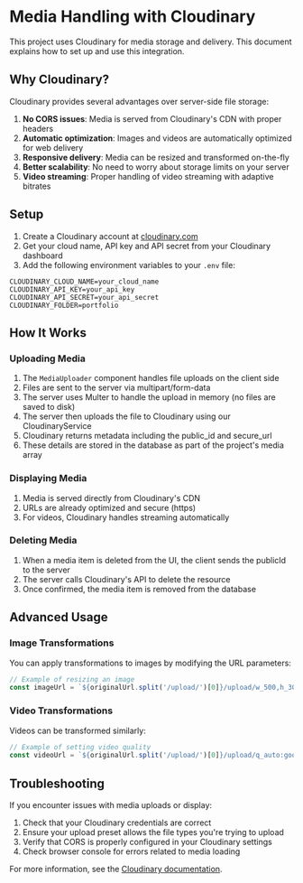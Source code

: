 # Media Handling with Cloudinary

This project uses Cloudinary for media storage and delivery. This document explains how to set up and use this integration.

## Why Cloudinary?

Cloudinary provides several advantages over server-side file storage:

1. **No CORS issues**: Media is served from Cloudinary's CDN with proper headers
2. **Automatic optimization**: Images and videos are automatically optimized for web delivery
3. **Responsive delivery**: Media can be resized and transformed on-the-fly
4. **Better scalability**: No need to worry about storage limits on your server
5. **Video streaming**: Proper handling of video streaming with adaptive bitrates

## Setup

1. Create a Cloudinary account at [cloudinary.com](https://cloudinary.com)
2. Get your cloud name, API key and API secret from your Cloudinary dashboard
3. Add the following environment variables to your `.env` file:

```
CLOUDINARY_CLOUD_NAME=your_cloud_name
CLOUDINARY_API_KEY=your_api_key
CLOUDINARY_API_SECRET=your_api_secret
CLOUDINARY_FOLDER=portfolio
```

## How It Works

### Uploading Media

1. The `MediaUploader` component handles file uploads on the client side
2. Files are sent to the server via multipart/form-data
3. The server uses Multer to handle the upload in memory (no files are saved to disk)
4. The server then uploads the file to Cloudinary using our CloudinaryService
5. Cloudinary returns metadata including the public_id and secure_url
6. These details are stored in the database as part of the project's media array

### Displaying Media

1. Media is served directly from Cloudinary's CDN
2. URLs are already optimized and secure (https)
3. For videos, Cloudinary handles streaming automatically

### Deleting Media

1. When a media item is deleted from the UI, the client sends the publicId to the server
2. The server calls Cloudinary's API to delete the resource
3. Once confirmed, the media item is removed from the database

## Advanced Usage

### Image Transformations

You can apply transformations to images by modifying the URL parameters:

```javascript
// Example of resizing an image
const imageUrl = `${originalUrl.split('/upload/')[0]}/upload/w_500,h_300,c_fill/${originalUrl.split('/upload/')[1]}`;
```

### Video Transformations

Videos can be transformed similarly:

```javascript
// Example of setting video quality
const videoUrl = `${originalUrl.split('/upload/')[0]}/upload/q_auto:good/${originalUrl.split('/upload/')[1]}`;
```

## Troubleshooting

If you encounter issues with media uploads or display:

1. Check that your Cloudinary credentials are correct
2. Ensure your upload preset allows the file types you're trying to upload
3. Verify that CORS is properly configured in your Cloudinary settings
4. Check browser console for errors related to media loading

For more information, see the [Cloudinary documentation](https://cloudinary.com/documentation).
